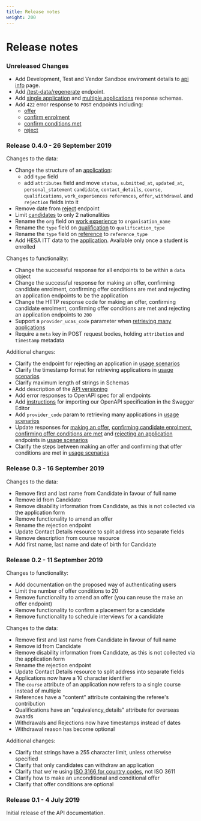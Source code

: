 ```yaml
---
title: Release notes
weight: 200
---
```


# Release notes

### Unreleased Changes
- Add Development, Test and Vendor Sandbox enviroment details to [api info](/reference/#api-info) page.
- Add [/test-data/regenerate](/reference/#post-test-data-regenerate) endpoint.
- Add [single application](/reference/#singleapplicationresponse) and [multiple applications](/reference/#multipleapplicationsresponse) response schemas.
- Add `422` error response to `POST` endpoints including:
    - [offer](/reference/#post-applications-application-id-offer)
    - [confirm enrolment](/reference/#post-applications-application-id-confirm-enrolment)
    - [confirm conditions met](/reference/#post-applications-application-id-confirm-conditions-met)
    - [reject](/reference/#post-applications-application-id-reject)

### Release 0.4.0 - 26 September 2019

Changes to the data:

- Change the structure of an [application](/reference#get-applications):
  - add `type` field
  - add `attributes` field and move `status`, `submitted_at`, `updated_at`, `personal_statement`
    `candidate`, `contact_details`, `course`, `qualifications`, `work_experiences`
    `references`, `offer`, `withdrawal` and `rejection` fields into it
- Remove date from [reject](/reference/#post-applications-application-id-reject) endpoint
- Limit [candidates](/reference/#candidate) to only 2 nationalities
- Rename the `org` field on [work experience](/reference/#workexperience) to `organisation_name`
- Rename the `type` field on [qualification](/reference/#qualification) to `qualification_type`
- Rename the `type` field on [reference](/reference/#reference) to `reference_type`
- Add HESA ITT data to the [application](/reference#get-applications). Available only once a student is enrolled

Changes to functionality:

- Change the successful response for all endpoints to be within a `data` object
- Change the successful response for making an offer, confirming candidate
  enrolment, confirming offer conditions are met and rejecting an application
  endpoints to be the application
- Change the HTTP response code for making an offer, confirming candidate enrolment,
  confirming offer conditions are met and rejecting an application endpoints to `200`
- Support a `provider_ucas_code` parameter when [retrieving many applications](/retrieve-many-applications)
- Require a `meta` key in POST request bodies, holding `attribution` and `timestamp` metadata

Additional changes:

- Clarify the endpoint for rejecting an application in [usage scenarios](/usage-scenarios)
- Clarify the timestamp format for retrieving applications in [usage scenarios](/usage-scenarios)
- Clarify maximum length of strings in Schemas
- Add description of the [API versioning](/#versioning)
- Add error responses to OpenAPI spec for all endpoints
- Add [instructions](/reference/#use-the-swagger-editor) for importing our OpenAPI specification in the Swagger Editor
- Add `provider_code` param to retrieving many applications in [usage scenarios](/usage-scenarios)
- Update responses for [making an offer](/reference/#post-applications-application-id-offer),
  [confirming candidate enrolment](/reference/#post-applications-application-id-confirm-enrolment),
  [confirming offer conditions are met](/reference/#post-applications-application-id-confirm-conditions-met)
  and [rejecting an application](/reference/#post-applications-application-id-reject) endpoints in [usage scenarios](/usage-scenarios)
- Clarify the steps between making an offer and confirming that offer conditions are met in [usage scenarios](/usage-scenarios)

### Release 0.3 - 16 September 2019

Changes to the data:

- Remove first and last name from Candidate in favour of full name
- Remove id from Candidate
- Remove disability information from Candidate, as this is not collected via the application form
- Remove functionality to amend an offer
- Rename the rejection endpoint
- Update Contact Details resource to split address into separate fields
- Remove description from course resource
- Add first name, last name and date of birth for Candidate

### Release 0.2 - 11 September 2019

Changes to functionality:

- Add documentation on the proposed way of authenticating users
- Limit the number of offer conditions to 20
- Remove functionality to amend an offer (you can reuse the make an offer endpoint)
- Remove functionality to confirm a placement for a candidate
- Remove functionality to schedule interviews for a candidate

Changes to the data:

- Remove first and last name from Candidate in favour of full name
- Remove id from Candidate
- Remove disability information from Candidate, as this is not collected via the application form
- Rename the rejection endpoint
- Update Contact Details resource to split address into separate fields
- Applications now have a 10 character identifier
- The `course` attribute of an application now refers to a single course instead of multiple
- References have a "content" attribute containing the referee's contribution
- Qualifications have an "equivalency_details" attribute for overseas awards
- Withdrawals and Rejections now have timestamps instead of dates
- Withdrawal reason has become optional

Additional changes:

- Clarify that strings have a 255 character limit, unless otherwise specified
- Clarify that only candidates can withdraw an application
- Clarify that we're using [ISO 3166 for country codes](/#codes-and-reference-data), not ISO 3611
- Clarify how to make an unconditional and conditional offer
- Clarify that offer conditions are optional

### Release 0.1 - 4 July 2019

Initial release of the API documentation.
